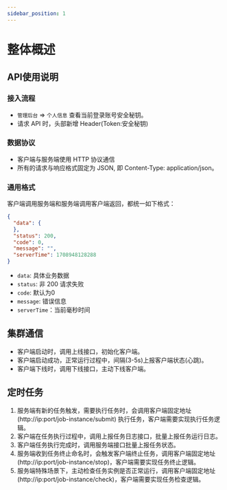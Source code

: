 ```yaml
---
sidebar_position: 1
---
```


# 整体概述

## API使用说明

### 接入流程

- `管理后台` => `个人信息` 查看当前登录账号安全秘钥。
- 请求 API 时，头部新增 Header(Token:安全秘钥)

### 数据协议
- 客户端与服务端使用 HTTP 协议通信
- 所有的请求与响应格式固定为 JSON, 即 Content-Type: application/json。

### 通用格式

客户端调用服务端和服务端调用客户端返回，都统一如下格式：

```json
{
  "data": {
  },
  "status": 200,
  "code": 0,
  "message": "",
  "serverTime": 1708948128288
}
```

- `data`: 具体业务数据
- `status`: 非 200 请求失败
- `code`: 默认为0
- `message`: 错误信息
- `serverTime`：当前毫秒时间

## 集群通信

- 客户端启动时，调用上线接口，初始化客户端。
- 客户端启动成功，正常运行过程中，间隔(3-5s)上报客户端状态(心跳)。
- 客户端下线时，调用下线接口，主动下线客户端。

## 定时任务

1. 服务端有新的任务触发，需要执行任务时，会调用客户端固定地址(http://ip:port/job-instance/submit) 执行任务，客户端需要实现执行任务逻辑。
2. 客户端在任务执行过程中，调用上报任务日志接口，批量上报任务运行日志。
3. 客户端任务执行完成时，调用服务端接口批量上报任务状态。
4. 服务端收到任务终止命名时，会触发客户端终止任务，调用客户端固定地址(http://ip:port/job-instance/stop)，客户端需要实现任务终止逻辑。
5. 服务端特殊场景下，主动检查任务实例是否正常运行，调用客户端固定地址(http://ip:port/job-instance/check)，客户端需要实现任务检查逻辑。